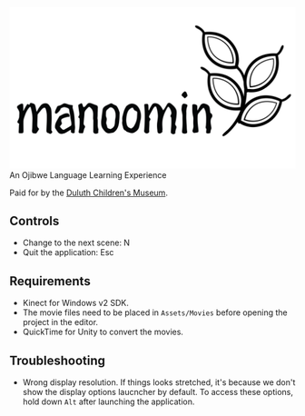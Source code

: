 ![manoomin logo](/Assets/Art/ManoominLogo.png)
An Ojibwe Language Learning Experience

Paid for by the [Duluth Children's Museum](http://www.duluthchildrensmuseum.org/).

## Controls
* Change to the next scene: N
* Quit the application: Esc

## Requirements
* Kinect for Windows v2 SDK.
* The movie files need to be placed in `Assets/Movies` before opening the project in the editor.
* QuickTime for Unity to convert the movies.

## Troubleshooting
* Wrong display resolution. If things looks stretched, it's because we don't show the display options laucncher by default. To access these options, hold down `Alt` after launching the application.
